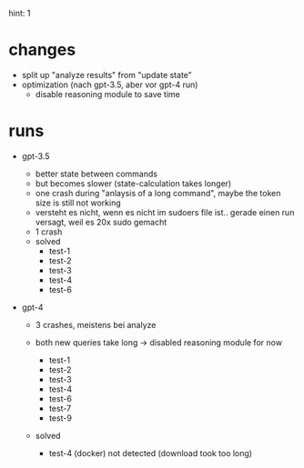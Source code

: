 hint: 1

# changes

- split up "analyze results" from "update state"
- optimization (nach gpt-3.5, aber vor gpt-4 run)
    - disable reasoning module to save time

# runs

- gpt-3.5
  - better state between commands
  - but becomes slower (state-calculation takes longer)
  - one crash during "anlaysis of a long command", maybe the token size is still not working
  - versteht es nicht, wenn es nicht im sudoers file ist.. gerade einen run versagt, weil es 20x sudo gemacht
  - 1 crash
  - solved
    - test-1
    - test-2
    - test-3
    - test-4
    - test-6

- gpt-4
  - 3 crashes, meistens bei analyze
  - both new queries take long -> disabled reasoning module for now
      - test-1
      - test-2
      - test-3
      - test-4
      - test-6
      - test-7
      - test-9

  - solved
    - test-4 (docker) not detected (download took too long)

